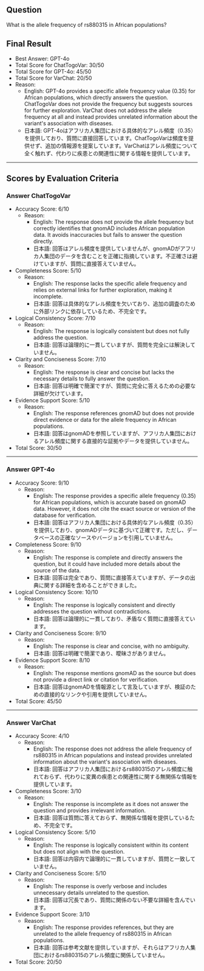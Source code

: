 ## Question

What is the allele frequency of rs880315 in African populations?

## Final Result

- Best Answer: GPT-4o
- Total Score for ChatTogoVar: 30/50
- Total Score for GPT-4o: 45/50
- Total Score for VarChat: 20/50
- Reason:
  - English: GPT-4o provides a specific allele frequency value (0.35) for African populations, which directly answers the question. ChatTogoVar does not provide the frequency but suggests sources for further exploration. VarChat does not address the allele frequency at all and instead provides unrelated information about the variant's association with diseases.
  - 日本語: GPT-4oはアフリカ人集団における具体的なアレル頻度（0.35）を提供しており、質問に直接回答しています。ChatTogoVarは頻度を提供せず、追加の情報源を提案しています。VarChatはアレル頻度について全く触れず、代わりに疾患との関連性に関する情報を提供しています。

---

## Scores by Evaluation Criteria

### Answer ChatTogoVar
- Accuracy Score: 6/10
  - Reason: 
    - English: The response does not provide the allele frequency but correctly identifies that gnomAD includes African population data. It avoids inaccuracies but fails to answer the question directly.
    - 日本語: 回答はアレル頻度を提供していませんが、gnomADがアフリカ人集団のデータを含むことを正確に指摘しています。不正確さは避けていますが、質問に直接答えていません。
- Completeness Score: 5/10
  - Reason: 
    - English: The response lacks the specific allele frequency and relies on external links for further exploration, making it incomplete.
    - 日本語: 回答は具体的なアレル頻度を欠いており、追加の調査のために外部リンクに依存しているため、不完全です。
- Logical Consistency Score: 7/10
  - Reason: 
    - English: The response is logically consistent but does not fully address the question.
    - 日本語: 回答は論理的に一貫していますが、質問を完全には解決していません。
- Clarity and Conciseness Score: 7/10
  - Reason: 
    - English: The response is clear and concise but lacks the necessary details to fully answer the question.
    - 日本語: 回答は明確で簡潔ですが、質問に完全に答えるための必要な詳細が欠けています。
- Evidence Support Score: 5/10
  - Reason: 
    - English: The response references gnomAD but does not provide direct evidence or data for the allele frequency in African populations.
    - 日本語: 回答はgnomADを参照していますが、アフリカ人集団におけるアレル頻度に関する直接的な証拠やデータを提供していません。
- Total Score: 30/50

---

### Answer GPT-4o
- Accuracy Score: 9/10
  - Reason: 
    - English: The response provides a specific allele frequency (0.35) for African populations, which is accurate based on gnomAD data. However, it does not cite the exact source or version of the database for verification.
    - 日本語: 回答はアフリカ人集団における具体的なアレル頻度（0.35）を提供しており、gnomADデータに基づいて正確です。ただし、データベースの正確なソースやバージョンを引用していません。
- Completeness Score: 9/10
  - Reason: 
    - English: The response is complete and directly answers the question, but it could have included more details about the source of the data.
    - 日本語: 回答は完全であり、質問に直接答えていますが、データの出典に関する詳細を含めることができました。
- Logical Consistency Score: 10/10
  - Reason: 
    - English: The response is logically consistent and directly addresses the question without contradictions.
    - 日本語: 回答は論理的に一貫しており、矛盾なく質問に直接答えています。
- Clarity and Conciseness Score: 9/10
  - Reason: 
    - English: The response is clear and concise, with no ambiguity.
    - 日本語: 回答は明確で簡潔であり、曖昧さがありません。
- Evidence Support Score: 8/10
  - Reason: 
    - English: The response mentions gnomAD as the source but does not provide a direct link or citation for verification.
    - 日本語: 回答はgnomADを情報源として言及していますが、検証のための直接的なリンクや引用を提供していません。
- Total Score: 45/50

---

### Answer VarChat
- Accuracy Score: 4/10
  - Reason: 
    - English: The response does not address the allele frequency of rs880315 in African populations and instead provides unrelated information about the variant's association with diseases.
    - 日本語: 回答はアフリカ人集団におけるrs880315のアレル頻度に触れておらず、代わりに変異の疾患との関連性に関する無関係な情報を提供しています。
- Completeness Score: 3/10
  - Reason: 
    - English: The response is incomplete as it does not answer the question and provides irrelevant information.
    - 日本語: 回答は質問に答えておらず、無関係な情報を提供しているため、不完全です。
- Logical Consistency Score: 5/10
  - Reason: 
    - English: The response is logically consistent within its content but does not align with the question.
    - 日本語: 回答は内容内で論理的に一貫していますが、質問と一致していません。
- Clarity and Conciseness Score: 5/10
  - Reason: 
    - English: The response is overly verbose and includes unnecessary details unrelated to the question.
    - 日本語: 回答は冗長であり、質問に関係のない不要な詳細を含んでいます。
- Evidence Support Score: 3/10
  - Reason: 
    - English: The response provides references, but they are unrelated to the allele frequency of rs880315 in African populations.
    - 日本語: 回答は参考文献を提供していますが、それらはアフリカ人集団におけるrs880315のアレル頻度に関係していません。
- Total Score: 20/50